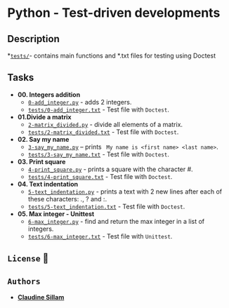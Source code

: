 # Python - Test-driven developments
## Description
   *[`tests/`](./tests)- contains main functions and *.txt files for testing using Doctest
## Tasks
* **00. Integers addition**
  * [`0-add_integer.py`](./0-add_integer.py) - adds 2 integers.
  * [`tests/0-add_integer.txt`](./tests/0-add_integer.txt) - Test file with `Doctest`.
* **01.Divide a matrix**
  * [`2-matrix_divided.py`](./2-matrix_divided.py) - divide all elements of a matrix. 
  * [`tests/2-matrix_divided.txt`](./tests/2-matrix_divided.txt) - Test file with `Doctest`.
* **02. Say my name**
  * [`3-say_my_name.py`](./3-say_my_name.py) – prints ` My name is <first name> <last name>`.
  * [`tests/3-say_my_name.txt`](./tests/3-say_my_name.txt) - Test file with `Doctest`.
* **03. Print square**
  * [`4-print_square.py`](./4-print_square.py) - prints a square with the character #.
  * [`tests/4-print_square.txt`](./tests/4-print_square.txt) - Test file with `Doctest`.
* **04. Text indentation**
  * [`5-text_indentation.py`](./5-text_indentation.py) - prints a text with 2 new lines after each of these characters: ., ? and :.
  * [`tests/5-text_indentation.txt`](./tests/5-text_indentation.txt) - Test file with `Doctest`.
* **05. Max integer - Unittest**
  * [`6-max_integer.py`](./6-max_integer.py) -  find and return the max integer in a list of integers.
  * [`tests/6-max_integer.txt`](./tests/6-max_integer.txt) - Test file with `Unittest`.
## `License` :busts_in_silhouette:
## `Authors`
* [**Claudine Sillam**](https://github.com/Coconuts-del)

